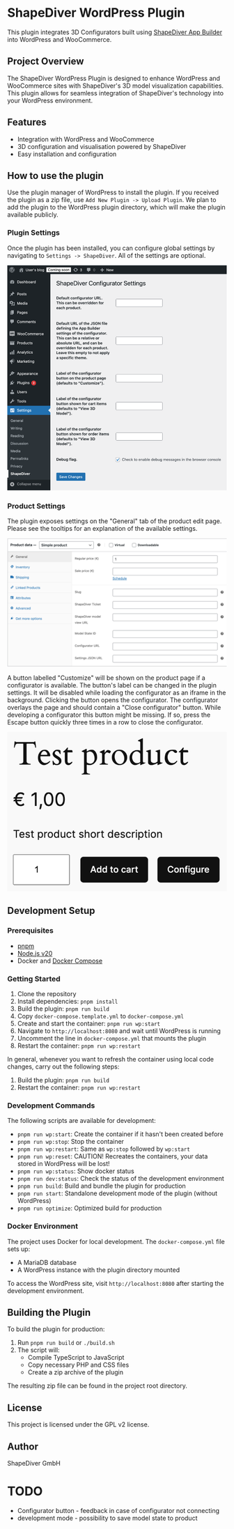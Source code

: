 # ShapeDiver WordPress Plugin

This plugin integrates 3D Configurators built using [ShapeDiver App Builder](https://help.shapediver.com/doc/shapediver-app-builder) into WordPress and WooCommerce. 

## Project Overview

The ShapeDiver WordPress Plugin is designed to enhance WordPress and WooCommerce sites with ShapeDiver's 3D model visualization capabilities. This plugin allows for seamless integration of ShapeDiver's technology into your WordPress environment.

## Features

- Integration with WordPress and WooCommerce
- 3D configuration and visualisation powered by ShapeDiver
- Easy installation and configuration

## How to use the plugin

Use the plugin manager of WordPress to install the plugin. If you received the plugin as a zip file, use `Add New Plugin -> Upload Plugin`. 
We plan to add the plugin to the WordPress plugin directory, which will make the plugin available publicly. 

### Plugin Settings

Once the plugin has been installed, you can configure global settings by navigating to `Settings -> ShapeDiver`. 
All of the settings are optional.  

![Product Settings](resources/plugin_settings.png)

### Product Settings

The plugin exposes settings on the "General" tab of the product edit page. 
Please see the tooltips for an explanation of the available settings. 

![Product Settings](resources/product_settings.png)

A button labelled "Customize" will be shown on the product page if a configurator is available. 
The button's label can be changed in the plugin settings. It will be disabled while loading the configurator as 
an iframe in the background. Clicking the button opens the configurator. The configurator overlays the page and
should contain a "Close configurator" button. While developing a configurator this button might be missing. If so, press the Escape
button quickly three times in a row to close the configurator. 

![Product page](resources/product_page_button.png)

## Development Setup

### Prerequisites

- [pnpm](https://pnpm.io/)
- [Node.js v20](https://nodejs.org/en/about/previous-releases)
- Docker and [Docker Compose](https://docs.docker.com/compose/install/)

### Getting Started

1. Clone the repository
2. Install dependencies: `pnpm install`
3. Build the plugin: `pnpm run build`
4. Copy `docker-compose.template.yml` to `docker-compose.yml`
5. Create and start the container: `pnpm run wp:start`
6. Navigate to `http://localhost:8080` and wait until WordPress is running
7. Uncomment the line in `docker-compose.yml` that mounts the plugin
8. Restart the container: `pnpm run wp:restart`

In general, whenever you want to refresh the container using local code changes, 
carry out the following steps: 

1. Build the plugin: `pnpm run build`
2. Restart the container: `pnpm run wp:restart`

### Development Commands

The following scripts are available for development:

- `pnpm run wp:start`: Create the container if it hasn't been created before
- `pnpm run wp:stop`: Stop the container
- `pnpm run wp:restart`: Same as `wp:stop` followed by `wp:start`
- `pnpm run wp:reset`: CAUTION! Recreates the containers, your data stored in WordPress will be lost!
- `pnpm run wp:status`: Show docker status
- `pnpm run dev:status`: Check the status of the development environment
- `pnpm run build`: Build and bundle the plugin for production
- `pnpm run start`: Standalone development mode of the plugin (without WordPress)
- `pnpm run optimize`: Optimized build for production

### Docker Environment

The project uses Docker for local development. The `docker-compose.yml` file sets up:

- A MariaDB database
- A WordPress instance with the plugin directory mounted

To access the WordPress site, visit `http://localhost:8080` after starting the development environment.

## Building the Plugin

To build the plugin for production:

1. Run `pnpm run build` or `./build.sh`
2. The script will:
   - Compile TypeScript to JavaScript
   - Copy necessary PHP and CSS files
   - Create a zip archive of the plugin

The resulting zip file can be found in the project root directory.

## License

This project is licensed under the GPL v2 license.

## Author

ShapeDiver GmbH

# TODO 

  * Configurator button - feedback in case of configurator not connecting
  * development mode - possibility to save model state to product
